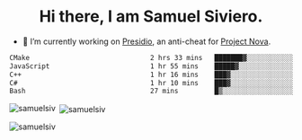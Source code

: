 <h1 align="center">Hi there, I am Samuel Siviero.</h1>

- 🔭 I’m currently working on [Presidio](https://presidio.ac), an anti-cheat for [Project Nova](https://discord.gg/novafn).

<!--START_SECTION:waka-->

```txt
CMake                              2 hrs 33 mins   ███████▓░░░░░░░░░░░░░░░░░   30.89 %
JavaScript                         1 hr 55 mins    █████▓░░░░░░░░░░░░░░░░░░░   23.27 %
C++                                1 hr 16 mins    ███▓░░░░░░░░░░░░░░░░░░░░░   15.31 %
C#                                 1 hr 10 mins    ███▓░░░░░░░░░░░░░░░░░░░░░   14.23 %
Bash                               27 mins         █▒░░░░░░░░░░░░░░░░░░░░░░░   05.50 %
```

<!--END_SECTION:waka-->

<p><img align="left" src="https://github-readme-stats.vercel.app/api/top-langs?username=samuelsiv&show_icons=true&locale=en&layout=compact&theme=radical" alt="samuelsiv" /></p>

<p>&nbsp;<img align="center" src="https://github-readme-stats.vercel.app/api?username=samuelsiv&show_icons=true&locale=en&theme=radical" alt="samuelsiv" /></p>
<p align="left"> <img src="https://komarev.com/ghpvc/?username=samuelsiv&label=Profile%20views&color=0e75b6&style=flat" alt="samuelsiv" /> </p>
